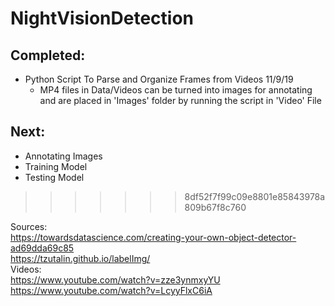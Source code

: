 # NightVisionDetection

## Completed:
* Python Script To Parse and Organize Frames from Videos 11/9/19  
  * MP4 files in Data/Videos can be turned into images for annotating and are placed in 'Images' folder by running the script in 'Video'   File  
## Next:  
* Annotating Images  
* Training Model  
* Testing Model  
>>>>>>> 8df52f7f99c09e8801e85843978a809b67f8c760


Sources:  
https://towardsdatascience.com/creating-your-own-object-detector-ad69dda69c85  
https://tzutalin.github.io/labelImg/  
Videos:  
https://www.youtube.com/watch?v=zze3ynmxyYU  
https://www.youtube.com/watch?v=LcyyFlxC6iA  
